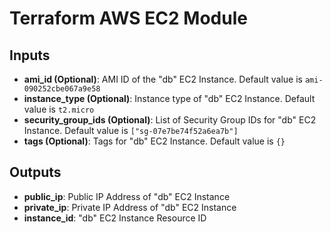# Terraform AWS EC2 Module

## Inputs

- **ami_id (Optional)**: AMI ID of the "db" EC2 Instance. Default value is `ami-090252cbe067a9e58`
- **instance_type (Optional)**: Instance type of "db" EC2 Instance. Default value is `t2.micro`
- **security_group_ids (Optional)**: List of Security Group IDs for "db" EC2 Instance. Default value is `["sg-07e7be74f52a6ea7b"]`
- **tags (Optional)**: Tags for "db" EC2 Instance. Default value is `{}`

## Outputs

- **public_ip**: Public IP Address of "db" EC2 Instance
- **private_ip**: Private IP Address of "db" EC2 Instance
- **instance_id**: "db" EC2 Instance Resource ID
